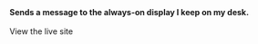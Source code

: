 <b>
  Sends a message to the always-on display I keep on my desk.
</b>
<br>
<br>
<a src="https://thefatpotato115.github.io/messages/index.html">
  View the live site
</a>
